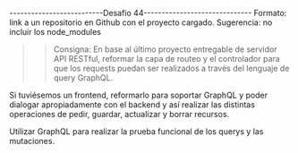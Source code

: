 --------------------------Desafio 44------------------------------
Formato: link a un repositorio en Github con el proyecto cargado. 
Sugerencia: no incluir los node_modules

>> Consigna:  En base al último proyecto entregable de servidor API RESTful, reformar la capa de routeo y el controlador para que los requests puedan ser realizados a través del lenguaje de query GraphQL. 

Si tuviésemos un frontend, reformarlo para soportar GraphQL y poder dialogar apropiadamente con el backend y así realizar las distintas operaciones de pedir, guardar, actualizar y borrar recursos.

Utilizar GraphQL para realizar la prueba funcional de los querys y las mutaciones.

